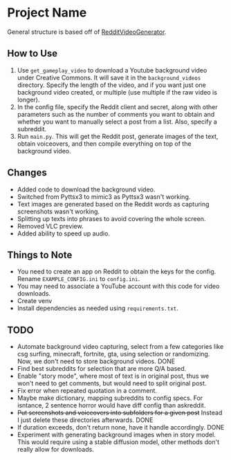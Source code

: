 # Project Name

General structure is based off of [RedditVideoGenerator](https://github.com/Shifty-The-Dev/RedditVideoGenerator).

## How to Use

1. Use `get_gameplay_video` to download a Youtube background video under Creative Commons. It will save it in the `background_videos` directory. Specify the length of the video, and if you want just one background video created, or multiple (use multiple if the raw video is longer).
2. In the config file, specify the Reddit client and secret, along with other parameters such as the number of comments you want to obtain and whether you want to manually select a post from a list. Also, specify a subreddit.
3. Run `main.py`. This will get the Reddit post, generate images of the text, obtain voiceovers, and then compile everything on top of the background video.

## Changes

- Added code to download the background video.
- Switched from Pyttsx3 to mimic3 as Pyttsx3 wasn't working.
- Text images are generated based on the Reddit words as capturing screenshots wasn't working.
- Splitting up texts into phrases to avoid covering the whole screen.
- Removed VLC preview.
- Added ability to speed up audio.

## Things to Note

- You need to create an app on Reddit to obtain the keys for the config. Rename `EXAMPLE_CONFIG.ini` to `config.ini`.
- You may need to associate a YouTube account with this code for video downloads.
- Create venv
- Install dependencies as needed using `requirements.txt`.

## TODO
- Automate background video capturing, select from a few categories like csg surfing, minecraft, fortnite, gta, using selection or randomizing. Now, we don't need to store background videos. DONE
- Find best subreddits for selection that are more Q/A based.
- Enable "story mode", where most of text is in original post, thus we won't need to get comments, but would need to split original post.
- Fix error when repeated quotation in a comment.
- Maybe make dictionary, mapping subreddits to config specs. For isntance, 2 sentence horror would have diff config than askreddit.
- ~~Put screenshots and voiceovers into subfolders for a given post~~ Instead I just delete these directories afterwards. DONE
- If duration exceeds, don't return none, have it handle accordingly. DONE
- Experiment with generating background images when in story model. This would require using a stable diffusion model, other methods don't really allow for downloads.
